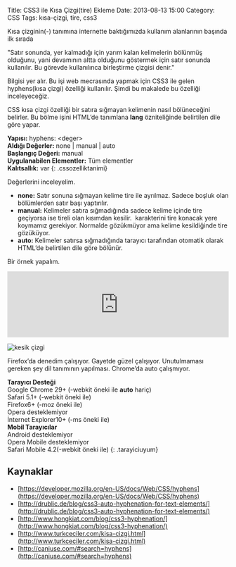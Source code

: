 Title: CSS3 ile Kısa Çizgi(tire) Ekleme
Date: 2013-08-13 15:00
Category: CSS
Tags: kısa-çizgi, tire, css3

Kısa çizginin(-) tanımına internette baktığımızda kullanım alanlarının başında ilk sırada 

"Satır sonunda, yer kalmadığı için yarım kalan kelimelerin bölünmüş olduğunu, yani devamının altta olduğunu göstermek için satır sonunda kullanılır. Bu görevde kullanılınca birleştirme çizgisi denir."

Bilgisi yer alır. Bu işi web mecrasında yapmak için CSS3 ile gelen hyphens(kısa çizgi) özelliği kullanılır. Şimdi bu makalede bu özelliği inceleyeceğiz.

CSS kısa çizgi özelliği bir satıra sığmayan kelimenin nasıl bölüneceğini belirler. Bu bölme işini HTML’de tanımlana **lang** özniteliğinde belirtilen dile göre yapar. 

**Yapısı:** hyphens: &lt;deger&gt;   
**Aldığı Değerler:** none | manual | auto   
**Başlangıç Değeri:** manual   
**Uygulanabilen Elementler:** Tüm elementler   
**Kalıtsallık:** var
{: .cssozelliktanimi}

Değerlerini inceleyelim.

* **none:** Satır sonuna sığmayan kelime tire ile ayrılmaz. Sadece boşluk olan bölümlerden satır başı yaptırılır.
* **manual:** Kelimeler satıra sığmadığında sadece kelime içinde tire geçiyorsa ise tireli olan kısımdan kesilir. &shy; karakterini tire konacak yere koymamız gerekiyor. Normalde gözükmüyor ama kelime kesildiğinde tire gözüküyor.
* **auto:** Kelimeler satırsa sığmadığında tarayıcı tarafından otomatik olarak HTML’de belirtilen dile göre bölünür. 

Bir örnek yapalım.

<iframe scrolling="no" height="150" frameborder="0" style="width: 100%; overflow: hidden;" allowtransparency="true" data-height="150" src="http://codepen.io/fatihhayri/embed/DEHAm?type=result&amp;height=250" id="cp_embed_hgplm"></iframe>

![kesik çizgi](https://lh5.googleusercontent.com/dLphRC85oPKym9mntIkeU3TRd98fz7oKiq-M1IRVHtPp3u3-OjKHKfuBttoH8gq0NCEqnBxUhBR_ge5rdaKA9gKJXpglfkzdHbMHbTd6GK4tGOuK8qc923bL2A)

Firefox’da denedim çalışıyor. Gayetde güzel çalışıyor. Unutulmaması gereken şey dil tanımının yapılması. Chrome’da auto çalışmıyor.

**Tarayıcı Desteği**   
Google Chrome 29+ (-webkit öneki ile **auto** hariç)   
Safari 5.1+ (-webkit öneki ile)   
Firefox6+ (-moz öneki ile)   
Opera desteklemiyor   
İnternet Explorer10+ (-ms öneki ile)   
**Mobil Tarayıcılar**   
Android desteklemiyor   
Opera Mobile desteklemiyor   
Safari Mobile 4.2(-webkit öneki ile)
{: .tarayiciuyum}

## Kaynaklar

* [https://developer.mozilla.org/en-US/docs/Web/CSS/hyphens](https://developer.mozilla.org/en-US/docs/Web/CSS/hyphens)
* [http://drublic.de/blog/css3-auto-hyphenation-for-text-elements/](http://drublic.de/blog/css3-auto-hyphenation-for-text-elements/)
* [http://www.hongkiat.com/blog/css3-hyphenation/](http://www.hongkiat.com/blog/css3-hyphenation/)
* [http://www.turkceciler.com/kisa-cizgi.html](http://www.turkceciler.com/kisa-cizgi.html) 
* [http://caniuse.com/#search=hyphens](http://caniuse.com/#search=hyphens)
